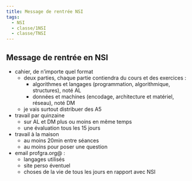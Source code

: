 ```yaml
---
title: Message de rentrée NSI
tags:
  - NSI
  - classe/1NSI
  - classe/TNSI
---
```


## Message de rentrée en NSI

- cahier, de n’importe quel format
  - deux parties, chaque partie contiendra du cours et des exercices :
    - algorithmes et langages (programmation, algorithmique, structures), noté AL
    - données et machines (encodage, architecture et matériel, réseau), noté DM
  - je vais surtout distribuer des A5
- travail par quinzaine
  - sur AL et DM plus ou moins en même temps
  - une évaluation tous les 15 jours
- travail à la maison
  - au moins 20min entre séances
  - au moins pour poser une question
- email profgra.org@ :
  - langages utilisés
  - site perso éventuel
  - choses de la vie de tous les jours en rapport avec NSI